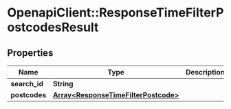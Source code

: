 # OpenapiClient::ResponseTimeFilterPostcodesResult

## Properties
Name | Type | Description | Notes
------------ | ------------- | ------------- | -------------
**search_id** | **String** |  | 
**postcodes** | [**Array&lt;ResponseTimeFilterPostcode&gt;**](ResponseTimeFilterPostcode.md) |  | 



